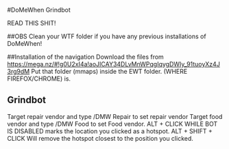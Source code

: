 #DoMeWhen Grindbot

READ THIS SHIT!

##OBS
Clean your WTF folder if you have any previous installations of DoMeWhen!

##Installation of the navigation
Download the files from https://mega.nz/#!g0U2xI4a!aoJICAY34DLvMnWPqgIqygDWIy_91tuoyXz4J3rg9dM
Put that folder (mmaps) inside the EWT folder. (WHERE FIREFOX/CHROME) is.

## Grindbot
Target repair vendor and type /DMW Repair to set repair vendor
Target food vendor and type /DMW Food to set Food vendor.
ALT + CLICK WHILE BOT IS DISABLED marks the location you clicked as a hotspot.
ALT + SHIFT + CLICK Will remove the hotspot closest to the position you clicked.
